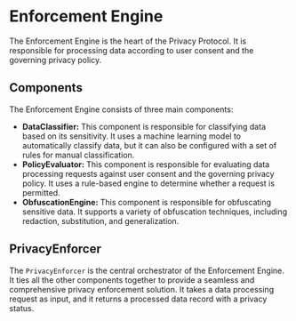 # Enforcement Engine

The Enforcement Engine is the heart of the Privacy Protocol. It is responsible for processing data according to user consent and the governing privacy policy.

## Components

The Enforcement Engine consists of three main components:

*   **DataClassifier:** This component is responsible for classifying data based on its sensitivity. It uses a machine learning model to automatically classify data, but it can also be configured with a set of rules for manual classification.
*   **PolicyEvaluator:** This component is responsible for evaluating data processing requests against user consent and the governing privacy policy. It uses a rule-based engine to determine whether a request is permitted.
*   **ObfuscationEngine:** This component is responsible for obfuscating sensitive data. It supports a variety of obfuscation techniques, including redaction, substitution, and generalization.

## PrivacyEnforcer

The `PrivacyEnforcer` is the central orchestrator of the Enforcement Engine. It ties all the other components together to provide a seamless and comprehensive privacy enforcement solution. It takes a data processing request as input, and it returns a processed data record with a privacy status.
